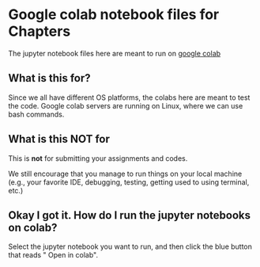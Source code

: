 # Google colab notebook files for Chapters

The jupyter notebook files here are meant to run on [google colab](https://colab.research.google.com)

## What is this for?

Since we all have different OS platforms, the colabs here are meant to test the code.
Google colab servers are running on Linux, where we can use bash commands.

## What is this **NOT** for

This is **not** for submitting your assignments and codes. 

We still encourage that you manage to run things on your local machine (e.g., your favorite IDE, debugging, testing, getting used to using terminal, etc.)

## Okay I got it. How do I run the jupyter notebooks on colab?

Select the jupyter notebook you want to run, and then click the blue button that reads "
Open in colab".